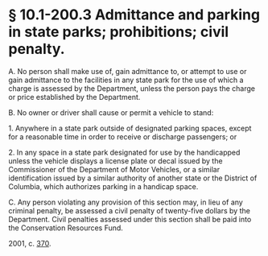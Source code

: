 # § 10.1-200.3 Admittance and parking in state parks; prohibitions; civil penalty.

<p>A. No person shall make use of, gain admittance to, or attempt to use or gain admittance to the facilities in any state park for the use of which a charge is assessed by the Department, unless the person pays the charge or price established by the Department.</p><p>B. No owner or driver shall cause or permit a vehicle to stand:</p><p>1. Anywhere in a state park outside of designated parking spaces, except for a reasonable time in order to receive or discharge passengers; or</p><p>2. In any space in a state park designated for use by the handicapped unless the vehicle displays a license plate or decal issued by the Commissioner of the Department of Motor Vehicles, or a similar identification issued by a similar authority of another state or the District of Columbia, which authorizes parking in a handicap space.</p><p>C. Any person violating any provision of this section may, in lieu of any criminal penalty, be assessed a civil penalty of twenty-five dollars by the Department. Civil penalties assessed under this section shall be paid into the Conservation Resources Fund.</p><p>2001, c. <a href='http://lis.virginia.gov/cgi-bin/legp604.exe?011+ful+CHAP0370'>370</a>.</p>